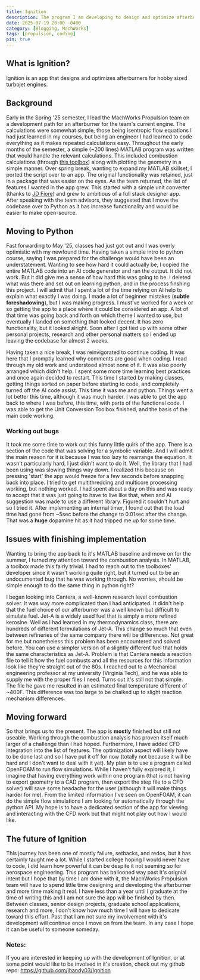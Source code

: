 ```yaml
---
title: Ignition
description: The program I am developing to design and optimize afterburners for hobby sized turbojet engines
date: 2025-07-19 20:00 -0400
category: [Blogging, MachWorks]
tags: [propulsion, coding]
pin: true
---
```



## What is Ignition?
Ignition is an app that designs and optimizes afterburners for hobby sized turbojet engines.

## Background
Early in the Spring '25 semester, I lead the MachWorks Propulsion team on a development path for an afterburner for the team's current engine. The calculations were somewhat simple, those being isentropic flow equations I had just learned in my courses, but being an engineer I had learned to code everything as it makes repeated calculations easy. Throughout the early months of the semester, a simple (~200 lines) MATLAB program was written that would handle the relevant calculations. This included combustion calculations (through [this toolbox](https://www.mathworks.com/matlabcentral/fileexchange/101088-combustion-toolbox)) along with plotting the geometry in a simple manner. Over spring break, wanting to expand my MATLAB skillset, I ported the script over to an app. The original functionality was retained, just in a package that was easier on the eyes. As the team returned, the list of features I wanted in the app grew. This started with a simple unit converter (thanks to [JD Fiore](https://www.linkedin.com/in/john-fiore-577868286/)) and grew to ambitious of a full stack designer app. After speaking with the team advisors, they suggested that I move the codebase over to Python as it has increase functionality and would be easier to make open-source.

## Moving to Python
Fast forwarding to May '25, classes had just got out and I was overly optimistic with my newfound time. Having taken a simple intro to python course, saying I was prepared for the challenge would have been an understatement. Wanting to see how hard it could actually be, I copied the entire MATLAB code into an AI code generator and ran the output. It did not work. But it did give me a sense of how hard this was going to be. I deleted what was there and set out on learning python, and in the process finshing this project. I will admit that I spent a lot of the time relying on AI help to explain what exactly I was doing. I made a lot of beginner mistakes (**subtle foreshadowing**), but I was making progress. I must've worked for a week or so getting the app to a place where it could be considered an app. A lot of that time was going back and forth on which theme I wanted to use, but eventually I landed on something that looked decent. It has zero functionality, but it looked alright. Soon after I got tied up with some other personal projects, research and other personal matters so I ended up leaving the codebase for almost 2 weeks.

Having taken a nice break, I was reinvigorated to continue coding. It was here that I promptly learned why comments are good when coding. I read through my old work and understood almost none of it. It was also poorly arranged which didn't help. I spent some more time learning best practices and once again decided to restart. This time I started by making classes, getting things sorted on paper before starting to code, and completely turned off the AI code assist. This time it was me and python. Things went a lot better this time, although it was much harder. I was able to get the app back to where I was before, this time, with parts of the functional code. I was able to get the Unit Conversion Toolbox finished, and the basis of the main code working.

### Working out bugs
It took me some time to work out this funny little quirk of the app. There is a section of the code that was solving for a symbolic variable. And I will admit the main reason for it is because I was too lazy to rearrange the equation. It wasn't particularly hard, I just didn't want to do it. Well, the library that I had been using was slowing things way down. I realized this because on pressing 'start' the app would freeze for a few seconds before snapping back into place. I tried to get multithredding and multicore processing working, but nothing worked. I had spent about a day on this and was ready to accept that it was just going to have to live like that, when and AI suggestion was made to use a different library. Figured it couldn't hurt and so I tried it. After implementing an internal timer, I found out that the load time had gone from ~5sec before the change to 0.01sec after the change. That was a **huge** dopamine hit as it had tripped me up for some time. 

## Issues with finishing implementation
Wanting to bring the app back to it's MATLAB baseline and move on for the summer, I turned my attention toward the combustion analysis. In MATLAB, a toolbox made this fairly trivial. I had to reach out to the toolboxes' developer since it wasn't working quite right, but it turned out to be an undocumented bug that he was working through. No worries, should be simple enough to do the same thing in python right?

I began looking into Cantera, a well-known research level combustion solver. It was way more complicated than I had anticipated. It didn't help that the fuel choice of our afterburner was a well known but difficult to simulate fuel. Jet-A is a widely used fuel that is simply a more refined kerosine. Well as I had learned in my thermodynamics class, there are hundreds of different formulations of Jet-A. This change so much that even between refineries of the same company there will be differences. Not great for me but nonetheless this problem has been encountered and solved before. You can use a simpler version of a slightly different fuel that holds the same characteristics as Jet-A. Problem is that Cantera needs a reaction file to tell it how the fuel combusts and all the resources for this information look like they're straight out of the 80s. I reached out to a Mechanical engineering professor at my university (Virginia Tech), and he was able to supply me with the proper files I need. Turns out it's still not that simple. The file he gave me resulted in an estimated final temperature different of ~400F. This difference was too large to be chalked up to slight reaction mechanism differences.

## Moving forward
So that brings us to the present. The app is **mostly** finished but still not useable. Working through the combustion analysis has proven itself much larger of a challenge than I had hoped. Furthermore, I have added CFD integration into the list of features. The optimization aspect will likely have to be done last and so I have put it off for now (totally not because it will be hard and I don't want to deal with it yet). My plan is to use a program called OpenFOAM to run flow simulations. While I haven't fully explored it, I imagine that having everything work within one program (that is not having to export geometry to a CAD program, then export the step file to a CFD solver) will save some headache for the user (although it will make things harder for me). From the limited information I've seen on OpenFOAM, it can do the simple flow simulations I am looking for automatically through the python API. My hope is to have a dedicated section of the app for viewing and interacting with the CFD work but that might not play out how I would like.

## The future of Ignition
This journey has been one of mostly failure, setbacks, and redos, but it has certainly taught me a lot. While I started college hoping I would never have to code, I did learn how powerful it can be despite it not seeming so for aerospace engineering. This program has ballooned way past it's orignial intent but I hope that by time I am done with it, the MachWorks Propulsion team will have to spend little time designing and developing the afterburner and more time making it real. I have less than a year until I graduate at the time of writing this and I am not sure the app will be finished by then. Between classes, senior design projects, graduate school applications, research and more, I don't know how much time I will have to dedicate toward this effort. Past that I am not sure my involvement with it's development will continue once I move on from the team. In any case I hope it can be useful to someone someday.

### Notes:
If you are interested in keeping up with the development of Ignition, or at some point would like to be involved in it's creation, check out my github repo: https://github.com/jhandy03/Ignition